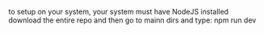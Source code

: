 to setup on your system, your system must have NodeJS installed
download the entire repo
and then go to mainn dirs and type: npm run dev
